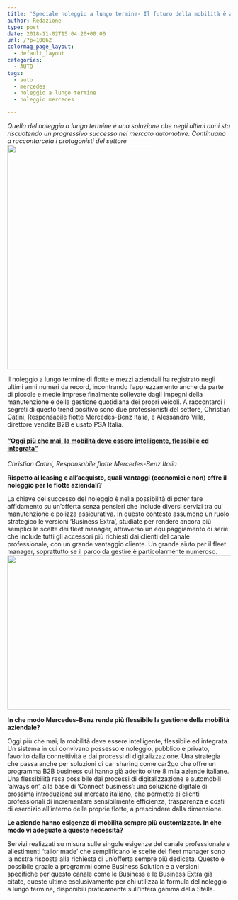 ```yaml
---
title: 'Speciale noleggio a lungo termine- Il futuro della mobilità è adesso'
author: Redazione
type: post
date: 2018-11-02T15:04:20+00:00
url: /?p=10062
colormag_page_layout:
  - default_layout
categories:
  - AUTO
tags:
  - auto
  - mercedes
  - noleggio a lungo termine
  - noleggio mercedes

---
```

_Quella del noleggio a lungo termine è una soluzione che negli ultimi anni sta riscuotendo un progressivo successo nel mercato automotive. Continuano a raccontarcela i protagonisti del settore<img decoding="async" loading="lazy" class="alignleft wp-image-10063 " src="https://progressonline.it/wp-content/uploads/2018/10/Catini-683x1024.jpg" alt="" width="338" height="507" />_ 

Il noleggio a lungo termine di flotte e mezzi aziendali ha registrato negli ultimi anni numeri da record, incontrando l’apprezzamento anche da parte di piccole e medie imprese finalmente sollevate dagli impegni della manutenzione e della gestione quotidiana dei propri veicoli. A raccontarci i segreti di questo trend positivo sono due professionisti del settore, Christian Catini, Responsabile flotte Mercedes-Benz Italia, e Alessandro Villa, direttore vendite B2B e usato PSA Italia.

#### <u>“Oggi più che mai, la mobilità deve essere intelligente, flessibile ed integrata”</u>

_Christian Catini, Responsabile flotte Mercedes-Benz Italia_

**Rispetto al leasing e all’acquisto, quali vantaggi (economici e non) offre il noleggio per le flotte aziendali?** 

La chiave del successo del noleggio è nella possibilità di poter fare affidamento su un’offerta senza pensieri che include diversi servizi tra cui manutenzione e polizza assicurativa. In questo contesto assumono un ruolo strategico le versioni ‘Business Extra’, studiate per rendere ancora più semplici le scelte dei fleet manager, attraverso un equipaggiamento di serie che include tutti gli accessori più richiesti dai clienti del canale professionale, con un grande vantaggio cliente. Un grande aiuto per il fleet manager, soprattutto se il parco da gestire è particolarmente numeroso.<img decoding="async" loading="lazy" class="alignright wp-image-10064 " src="https://progressonline.it/wp-content/uploads/2018/10/MAU_9602-1024x683.jpg" alt="" width="523" height="349" />

**In che modo Mercedes-Benz rende più flessibile la gestione della mobilità aziendale?**

Oggi più che mai, la mobilità deve essere intelligente, flessibile ed integrata. Un sistema in cui convivano possesso e noleggio, pubblico e privato, favorito dalla connettività e dai processi di digitalizzazione. Una strategia che passa anche per soluzioni di car sharing come car2go che offre un programma B2B business cui hanno già aderito oltre 8 mila aziende italiane. Una flessibilità resa possibile dai processi di digitalizzazione e automobili ‘always on’, alla base di ‘Connect business’: una soluzione digitale di prossima introduzione sul mercato italiano, che permette ai clienti professionali di incrementare sensibilmente efficienza, trasparenza e costi di esercizio all’interno delle proprie flotte, a prescindere dalla dimensione.

**Le aziende hanno esigenze di mobilità sempre più customizzate. In che modo vi adeguate a queste necessità?**

Servizi realizzati su misura sulle singole esigenze del canale professionale e allestimenti ‘tailor made’ che semplificano le scelte dei fleet manager sono la nostra risposta alla richiesta di un’offerta sempre più dedicata. Questo è possibile grazie a programmi come Business Solution e a versioni specifiche per questo canale come le Business e le Business Extra già citate, queste ultime esclusivamente per chi utilizza la formula del noleggio a lungo termine, disponibili praticamente sull’intera gamma della Stella.